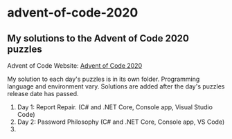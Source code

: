 # advent-of-code-2020

## My solutions to the Advent of Code 2020 puzzles

Advent of Code Website:  [Advent of Code 2020](https://adventofcode.com)

My solution to each day's puzzles is in its own folder.  Programming language and environment vary.  Solutions are added after the day's puzzles release date has passed.

1. Day 1:  Report Repair. (C# and .NET Core, Console app, Visual Studio Code)
2. Day 2:  Password Philosophy (C# and .NET Core, Console app, VS Code)
3. 
